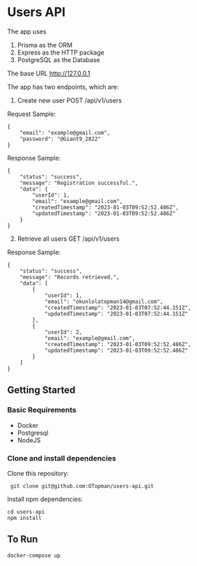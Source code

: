 # Users API
The app uses 
1. Prisma as the ORM
2. Express as the HTTP package
3. PostgreSQL as the Database

The base URL http://127.0.0.1

The app has two endpoints, which are:
1. Create new user POST /api/v1/users


Request Sample:

```
{
    "email": "example@gmail.com",
    "password": "@Giant9_2022"
}
```

Response Sample:

```
{
    "status": "success",
    "message": "Registration successful.",
    "data": {
        "userId": 1,
        "email": "example@gmail.com",
        "createdTimestamp": "2023-01-03T09:52:52.486Z",
        "updatedTimestamp": "2023-01-03T09:52:52.486Z"
    }
}
```

2. Retrieve all users GET /api/v1/users


Response Sample:

```
{
    "status": "success",
    "message": "Records retrieved.",
    "data": [
        {
            "userId": 1,
            "email": "okunlolatopman14@gmail.com",
            "createdTimestamp": "2023-01-03T07:52:44.151Z",
            "updatedTimestamp": "2023-01-03T07:52:44.151Z"
        },
        {
            "userId": 2,
            "email": "example@gmail.com",
            "createdTimestamp": "2023-01-03T09:52:52.486Z",
            "updatedTimestamp": "2023-01-03T09:52:52.486Z"
        }
    ]
}
```

## Getting Started

### Basic Requirements
- Docker
- Postgresql
- NodeJS

### Clone and install dependencies
Clone this repository:

` git clone git@github.com:OTopman/users-api.git`

Install npm dependencies:

```
cd users-api
npm install
```
## To Run 
```
docker-compose up
```
